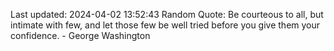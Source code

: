Last updated: 2024-04-02 13:52:43
Random Quote: Be courteous to all, but intimate with few, and let those few be well tried before you give them your confidence. - George Washington